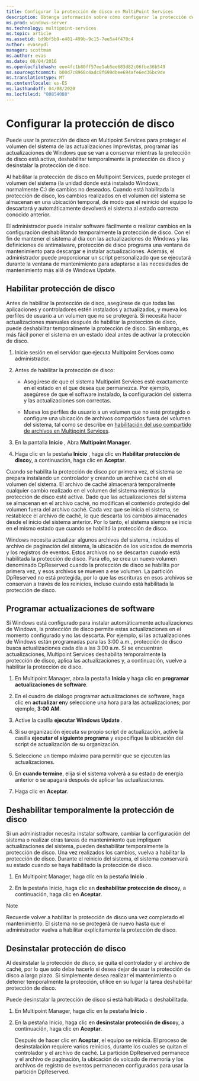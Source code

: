 ```yaml
---
title: Configurar la protección de disco en MultiPoint Services
description: Obtenga información sobre cómo configurar la protección de disco para Multipoint Services
ms.prod: windows-server
ms.technology: multipoint-services
ms.topic: article
ms.assetid: bd9bf5b9-e481-499b-9c15-7ee5a4f470c4
author: evaseydl
manager: scottman
ms.author: evas
ms.date: 08/04/2016
ms.openlocfilehash: eee4fc1b80ff57ee1ab5ee683d82c06fbe36b549
ms.sourcegitcommit: b00d7c8968c4adc8f699dbee694afe6ed36bc9de
ms.translationtype: MT
ms.contentlocale: es-ES
ms.lasthandoff: 04/08/2020
ms.locfileid: "80854088"
---
```

# <a name="configure-disk-protection"></a>Configurar la protección de disco
Puede usar la protección de disco en Multipoint Services para proteger el volumen del sistema de las actualizaciones imprevistas, programar las actualizaciones de Windows que se van a conservar mientras la protección de disco está activa, deshabilitar temporalmente la protección de disco y desinstalar la protección de disco.  
  
Al habilitar la protección de disco en Multipoint Services, puede proteger el volumen del sistema (la unidad donde está instalado Windows, normalmente C:) de cambios no deseados. Cuando está habilitada la protección de disco, los cambios realizados en el volumen del sistema se almacenan en una ubicación temporal, de modo que el reinicio del equipo lo descartará y automáticamente devolverá el sistema al estado correcto conocido anterior.  
  
El administrador puede instalar software fácilmente o realizar cambios en la configuración deshabilitando temporalmente la protección de disco. Con el fin de mantener el sistema al día con las actualizaciones de Windows y las definiciones de antimalware, protección de disco programa una ventana de mantenimiento para descargar e instalar actualizaciones. Además, el administrador puede proporcionar un script personalizado que se ejecutará durante la ventana de mantenimiento para adaptarse a las necesidades de mantenimiento más allá de Windows Update.  
  
## <a name="enable-disk-protection"></a>Habilitar protección de disco  
Antes de habilitar la protección de disco, asegúrese de que todas las aplicaciones y controladores estén instalados y actualizados, y mueva los perfiles de usuario a un volumen que no se protegerá. Si necesita hacer actualizaciones manuales después de habilitar la protección de disco, puede deshabilitar temporalmente la protección de disco. Sin embargo, es más fácil poner el sistema en un estado ideal antes de activar la protección de disco.  
  
 
1.  Inicie sesión en el servidor que ejecuta Multipoint Services como administrador.  
  
2.  Antes de habilitar la protección de disco:  
  
    -   Asegúrese de que el sistema Multipoint Services esté exactamente en el estado en el que desea que permanezca. Por ejemplo, asegúrese de que el software instalado, la configuración del sistema y las actualizaciones son correctas.  
  
    -   Mueva los perfiles de usuario a un volumen que no esté protegido o configure una ubicación de archivos compartidos fuera del volumen del sistema, tal como se describe en [habilitación del uso compartido de archivos en Multipoint Services](Enable-file-sharing-in-MultiPoint-services.md).  
  
3.  En la pantalla **Inicio** , Abra **Multipoint Manager**.  
  
4.  Haga clic en la pestaña **Inicio** , haga clic en **Habilitar protección de disco**y, a continuación, haga clic en **Aceptar**.  
  
Cuando se habilita la protección de disco por primera vez, el sistema se prepara instalando un controlador y creando un archivo caché en el volumen del sistema. El archivo de caché almacenará temporalmente cualquier cambio realizado en el volumen del sistema mientras la protección de disco esté activa. Dado que las actualizaciones del sistema se almacenan en el archivo caché, no modifican el contenido protegido del volumen fuera del archivo caché. Cada vez que se inicia el sistema, se restablece el archivo de caché, lo que descarta los cambios almacenados desde el inicio del sistema anterior. Por lo tanto, el sistema siempre se inicia en el mismo estado que cuando se habilitó la protección de disco.  
  
Windows necesita actualizar algunos archivos del sistema, incluidos el archivo de paginación del sistema, la ubicación de los volcados de memoria y los registros de eventos. Estos archivos no se descartan cuando está habilitada la protección de disco. Para ello, se crea un nuevo volumen denominado DpReserved cuando la protección de disco se habilita por primera vez, y esos archivos se mueven a ese volumen. La partición DpReserved no está protegida, por lo que las escrituras en esos archivos se conservan a través de los reinicios, incluso cuando está habilitada la protección de disco.  
  
## <a name="schedule-software-updates"></a>Programar actualizaciones de software  
Si Windows está configurado para instalar automáticamente actualizaciones de Windows, la protección de disco permite estas actualizaciones en el momento configurado y no las descarta. Por ejemplo, si las actualizaciones de Windows están programadas para las 3:00 a.m., protección de disco busca actualizaciones cada día a las 3:00 a.m. Si se encuentran actualizaciones, Multipoint Services deshabilita temporalmente la protección de disco, aplica las actualizaciones y, a continuación, vuelve a habilitar la protección de disco.  
   
1.  En Multipoint Manager, abra la pestaña **Inicio** y haga clic en **programar actualizaciones de software**.  
  
2.  En el cuadro de diálogo programar actualizaciones de software, haga clic en **actualizar en**y seleccione una hora para las actualizaciones; por ejemplo, **3:00 AM**.  
  
3.  Active la casilla **ejecutar Windows Update** .  
  
4.  Si su organización ejecuta su propio script de actualización, active la casilla **ejecutar el siguiente programa** y especifique la ubicación del script de actualización de su organización.  
  
5.  Seleccione un tiempo máximo para permitir que se ejecuten las actualizaciones.  
  
6.  En **cuando termine**, elija si el sistema volverá a su estado de energía anterior o se apagará después de aplicar las actualizaciones.  
  
7.  Haga clic en **Aceptar**.  
  
## <a name="temporarily-disable-disk-protection"></a>Deshabilitar temporalmente la protección de disco  
Si un administrador necesita instalar software, cambiar la configuración del sistema o realizar otras tareas de mantenimiento que impliquen actualizaciones del sistema, pueden deshabilitar temporalmente la protección de disco. Una vez realizados los cambios, vuelva a habilitar la protección de disco. Durante el reinicio del sistema, el sistema conservará su estado cuando se haya habilitado la protección de disco.  
    
1.  En Multipoint Manager, haga clic en la pestaña **Inicio** .  
  
2.  En la pestaña Inicio, haga clic en **deshabilitar protección de disco**y, a continuación, haga clic en **Aceptar**.  
  
> [!NOTE]  
> Recuerde volver a habilitar la protección de disco una vez completado el mantenimiento. El sistema no se protegerá de nuevo hasta que el administrador vuelva a habilitar explícitamente la protección de disco.  
  
## <a name="uninstall-disk-protection"></a>Desinstalar protección de disco  
Al desinstalar la protección de disco, se quita el controlador y el archivo de caché, por lo que solo debe hacerlo si desea dejar de usar la protección de disco a largo plazo. Si simplemente desea realizar el mantenimiento o detener temporalmente la protección, utilice en su lugar la tarea deshabilitar protección de disco.  
  
Puede desinstalar la protección de disco si está habilitada o deshabilitada.  
   
1.  En Multipoint Manager, haga clic en la pestaña **Inicio** .  
  
2.  En la pestaña Inicio, haga clic en **desinstalar protección de disco**y, a continuación, haga clic en **Aceptar**.  
  
    Después de hacer clic en **Aceptar**, el equipo se reinicia. El proceso de desinstalación requiere varios reinicios, durante los cuales se quitan el controlador y el archivo de caché. La partición DpReserved permanece y el archivo de paginación, la ubicación de volcado de memoria y los archivos de registro de eventos permanecen configurados para usar la partición DpReserved.